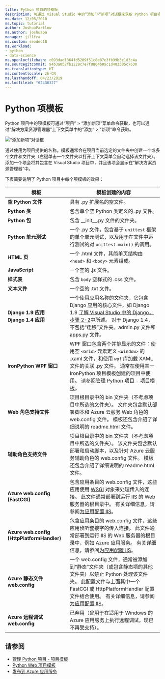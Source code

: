 ```yaml
---
title: Python 项目的项模板
description: 可通过 Visual Studio 中的“添加”>“新项”对话框来获取 Python 项目项模板的引用列表。
ms.date: 12/06/2018
ms.topic: tutorial
author: JoshuaPartlow
ms.author: joshuapa
manager: jillfra
ms.custom: seodec18
ms.workload:
- python
- data-science
ms.openlocfilehash: c093dad1364fd5209f51c8e87e3fb99b3c1d3c4a
ms.sourcegitcommit: 94b3a052fb1229c7e7f8804b09c1d403385c7630
ms.translationtype: HT
ms.contentlocale: zh-CN
ms.lasthandoff: 04/23/2019
ms.locfileid: "62430327"
---
```

# <a name="python-item-templates"></a>Python 项模板

Python 项目中的项模板可通过“项目” > “添加新项”菜单命令获取，也可以通过“解决方案资源管理器”上下文菜单中的“添加” > “新项”命令获取。

![“添加新项”对话框](media/project-item-templates.png)

通过使用为项目提供的名称，模板通常会在项目当前选定的文件夹中创建一个或多个文件和文件夹（右键单击一个文件夹以打开上下文菜单会自动选择该文件夹）。 添加一个项会将其包含在 Visual Studio 项目中，并且该项会显示在“解决方案资源管理器”中。

下表简要说明了 Python 项目中每个项模板的效果：

| 模板 | 模板创建的内容 |
| --- | --- |
| **空 Python 文件** | 具有 .py 扩展名的空文件。 |
| **Python 类** | 包含单个空 Python 类定义的 .py 文件。 |
| **Python 包** | 包含 \_\_init\_\_.py 文件的文件夹。 |
| **Python 单元测试** | 一个 .py 文件，包含基于 `unittest` 框架的单个单元测试，以及用于在文件中运行测试的对 `unittest.main()` 的调用。 |
| **HTML 页** | 一个 .html 文件，其简单页结构由 `<head>` 和 `<body>` 元素组成。 |
| **JavaScript** | 一个空的 .js 文件。 |
| **样式表** | 包含 `body` 空样式的 .css 文件。 |
| **文本文件** | 一个空的 .txt 文件。 |
| **Django 1.9 应用**<br/>**Django 1.4 应用** | 一个使用应用名称的文件夹，它包含 Django 应用的核心文件，如 Django 1.9 [了解 Visual Studio 中的 Django，步骤 2-2](learn-django-in-visual-studio-step-02-create-an-app.md#step-2-1-create-an-app-with-a-default-structure)中所述。 对于 Django 1.4，不包括“迁移”文件夹、admin.py 文件和 apps.py 文件。 |
| **IronPython WPF 窗口** | WPF 窗口包含两个并排显示的文件：使用空 `<Grid>` 元素定义 `<Window>` 的 .xaml 文件，和使用 `wpf` 库加载 XAML 文件的关联 .py 文件。 通常在使用某一 IronPython 项目模板创建的项目中使用。 请参阅[管理 Python 项目 - 项目模板](managing-python-projects-in-visual-studio.md#project-templates)。 |
| **Web 角色支持文件** | 项目根目录中的 bin 文件夹（不考虑项目中所选的文件夹）。 文件夹包含默认部署脚本和 Azure 云服务 Web 角色的 web.config 文件。 模板还包含介绍了详细说明的 readme.html 文件。 |
| **辅助角色支持文件** | 项目根目录中的 bin 文件夹（不考虑项目中所选的文件夹）。 该文件夹包含默认部署和启动脚本，以及针对 Azure 云服务辅助角色的 web.config 文件。 模板还包含介绍了详细说明的 readme.html 文件。 |
| **Azure web.config (FastCGI)** | 包含应用条目的 web.config 文件，这些应用使用 [WSGI](https://wsgi.readthedocs.io/en/latest/) 对象来处理传入的连接。 此文件通常部署到运行 IIS 的 Web 服务器的根目录中。 有关详细信息，请参阅[为应用配置 IIS](configure-web-apps-for-iis-windows.md)。 |
| **Azure web.config (HttpPlatformHandler)** | 包含应用条目的 web.config 文件，这些应用侦听套接字的传入连接。 此文件通常部署到运行 IIS 的 Web 服务器的根目录中，例如 Azure 应用服务。 有关详细信息，请参阅[为应用配置 IIS](configure-web-apps-for-iis-windows.md)。 |
| **Azure 静态文件 web.config** | 一个 web.config 文件，通常被添加到“静态”文件夹（或包含静态项的其他文件夹）以禁止 Python 处理该文件夹。 此配置文件与上面其中一个 FastCGI 或 HttpPlatformHandler 配置文件结合使用。 有关详细信息，请参阅[为应用配置 IIS](configure-web-apps-for-iis-windows.md)。 |
| **Azure 远程调试 web.config** | 已弃用（曾用于在适用于 Windows 的 Azure 应用服务上执行远程调试，现已不再受支持）。 |

## <a name="see-also"></a>请参阅

- [管理 Python 项目 - 项目模板](managing-python-projects-in-visual-studio.md#project-templates)
- [Python Web 项目模板](python-web-application-project-templates.md)
- [发布到 Azure 应用服务](publishing-python-web-applications-to-azure-from-visual-studio.md)
